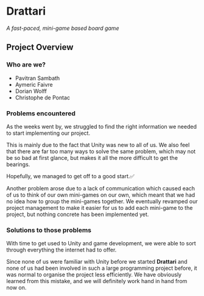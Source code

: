 # Drattari

_A fast-paced, mini-game based board game_

## Project Overview
### Who are we?

- Pavitran Sambath
- Aymeric Faivre
- Dorian Wolff
- Christophe de Pontac

### Problems encountered
As the weeks went by, we struggled to find the right information we needed to start implementing our project.

This is mainly due to the fact that Unity was new to all of us. We also feel that there are far too many ways to solve the same problem, which may not be so bad at first glance, but makes it all the more difficult to get the bearings.

Hopefully, we managed to get off to a good start.✅

Another problem arose due to a lack of communication which caused each of us to think of our own mini-games on our own, which meant that we had no idea how to group the mini-games together. We eventually revamped our project management to make it easier for us to add each mini-game to the project, but nothing concrete has been implemented yet.

### Solutions to those problems

With time to get used to Unity and game development, we were able to sort through everything the internet had to offer.

Since none of us were familiar with Unity before we started **Drattari** and none of us had been involved in such a large programming project before, it was normal to organise the project less efficiently. We have obviously learned from this mistake, and we will definitely work hand in hand from now on.
